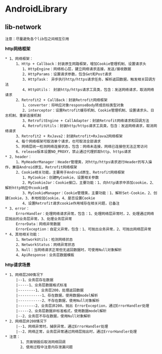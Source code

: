# AndroidLibrary #

## lib-network ##

    注意：尽量避免各个lib包之间相互引用

**http网络框架**

    * 1、网络框架：
         1、Http + Callback：封装原生网路框架，增加Cookie管理机制、设置请求头
            1、HttpEngine：网络核心层，建立网络请求连接，发送/接收数据
            2、HttpParams：设置请求参数，包含Get和Post请求
            3、HttpTask： 异步执行http/https请求任务，解析返回数据，触发相关回调方法
            4、HttpUtils： 封装http/https请求工具类，包含：发送网络请求，取消网络请求
         2、Retrofit2 + CallBack：封装Retrofit网络框架
            1、converter：将响应对象responseBody转成目标类型对象
            2、interceptor：设置Retrofit缓存机制、Cookie管理机制、设置请求头、日志机制、重新连接机制
            3、RetrofitEngine + CallAdapter：封装Retrofit网络请求和回调方法
            4、RetrofitUtils：封装http/https请求工具类，包含：发送网络请求，取消网络请求
         3、Retrofit2 + RxJava2：封装Retrofit+RxJava2网络框架
         4、每个网络框架可取消单个请求，也可取消全部请求
         5、网络层统一检测网络连接状态，包含：网络未连接，网络已连接但无法正常访问
         6、release版本设置NO_PROXY，禁止通过代理抓取http、https请求
    * 2、header：
         1、MyHeaderManager：Header管理类，对http/https请求进行Header的写入操作，兼容Android原生、Retrofit网络框架
         2、Cookie相关功能，主要用于Android原生、Retrofit网络框架
            1、MyCookie：创建MyCookie，设置相关参数
            2、MyCookieJar：Cookie接口，主要功能：1、向http请求中添加cookie，2、解析http响应中cookie值
            3、MyCookieManager：Cookie管理类，主要功能：1、解析Set-Cookie，2、创建Cookie，3、本地校验Cookie，4、是否设置Cookie
            4、设置Retrofit请求cookie作用域存在相关问题，已备注
    * 3、error：
         ErrorHandler：处理网络请求异常，包含：1、处理网络层异常时，2、处理通过网络层抛出的业务层异常，3、处理业务层异常
         ErrorData：网络异常数据
         ErrorException：自定义异常，包含：1、可抛出业务异常，2、可抛出网络层异常
    * 4、其他相关功能：
         1、NetworkUtils：检测网络状态
         2、NetworkStatus：网络异常状态
         3、Null：当网络请求正常但无返回数据时，可使用Null对象解析
         4、ApiResponse：业务层数据模板

**http请求场景**

	* 1、网络层200情况下
	     |--1、业务层存在数据
	     |-----1、业务层数据格式标准
	     |--------1、业务层200，处理返回数据
	     |-----------1、存在数据，使用数据model解析
	     |-----------2、不存在数据，使用Null对象解析
	     |--------2、业务层非200，抛出 ErrorException，通过ErrorHandler处理
	     |-----2、业务层数据非标准格式，使用数据model解析
	     |--2、业务层不存在数据，使用Null对象解析
	* 2、网络层非200情况下
	     |--1、网络异常时，捕获异常，通过ErrorHandler处理
	     |--2、网络正常，业务层异常通过网络层抛出时，通过ErrorHandler处理
	* 注意：
	       1、页面销毁后取消网络回调
	       2、使用过程中注意内存泄漏问题
